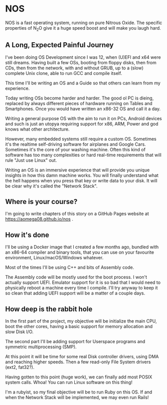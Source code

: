 # NOS

NOS is a fast operating system, running on pure Nitrous Oxide. The specific
properties of N<sub>2</sub>O give it a huge speed boost and will make you laugh hard.

## A Long, Expected Painful Journey

I've been doing OS Development since I was 12, when (U)EFI and x64 were still
dreams.
Having built a few OSs, booting from floppy disks, then from CDs, then from the
network, with and without GRUB, up to a (slow) complete Unix clone, able to run
GCC and compile itself.

This time I'll be writing an OS and a Guide so that others can learn from my
experience.

Today writing OSs become harder and harder. The good ol PC is dieing, replaced
by always different pieces of hardware running on Tables and Smartphones. Once
you would have written an x86-32 OS and call it a day.

Writing a general purpose OS with the aim to run it on PCs, Android devices and
such is just an utopya requiring support for x86, ARM, Power and god knows what
other architecture.

However, many embedded systems still require a custom OS. Sometimes it's the
realtime self-driving software for airplanes and Google Cars. Sometimes it's
the core of your washing machine. Often this kind of software has too many
complexities or hard real-time requirements that will rule "Just use Linux" out.

Writing an OS is an immersive experience that will provide you unique insights
in how this damn machine works. You will finally understand what the hell
happens when you press that key or write data to your disk. It will be clear why
it's called the "Network Stack".

## Where is your course?

I'm going to write chapters of this story on a GitHub Pages website at
https://aomega08.github.io/nos .

## How it's done

I'll be using a Docker image that I created a few months ago, bundled with an
x86-64 compiler and binary tools, that you can use on your favourite
environment, Linux/macOS/Windows whatever.

Most of the times I'll be using C++ and bits of Assembly code.

The Assembly code will be mostly used for the boot process. I won't actually
support UEFI. Emulator support for it is so bad that I would need to physically
reboot a machine every time I compile. I'll try anyway to keep it so clean that
adding UEFI support will be a matter of a couple days.

## How deep is the rabbit hole

In the first part of the project, my objective will be initialize the main CPU,
boot the other cores, having a basic support for memory allocation and slow
Disk I/O.

The second part I'll be adding support for Userspace programs and symmetric
multiprocessing (SMP).

At this point it will be time for some real Disk controller drivers, using DMA
and reaching higher speeds. Then a few read-only File System drivers (ext2,
fat32?).

Having gotten to this point (huge work), we can finally add most POSIX system
calls. Whoa! You can run Linux software on this thing!

I'm a rubyist, so my final objective will be to run Ruby on this OS. If and when
the Network Stack will be implemented, we may even run Rails!

